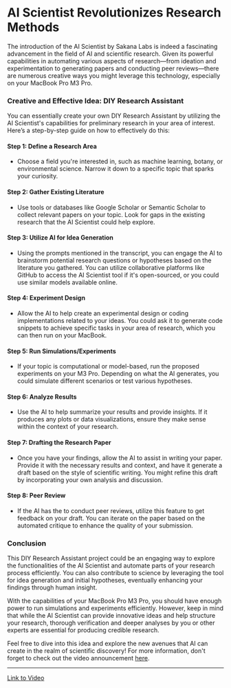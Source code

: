 # AI Scientist Revolutionizes Research Methods

The introduction of the AI Scientist by Sakana Labs is indeed a fascinating advancement in the field of AI and scientific research. Given its powerful capabilities in automating various aspects of research—from ideation and experimentation to generating papers and conducting peer reviews—there are numerous creative ways you might leverage this technology, especially on your MacBook Pro M3 Pro.

### Creative and Effective Idea: DIY Research Assistant

You can essentially create your own DIY Research Assistant by utilizing the AI Scientist's capabilities for preliminary research in your area of interest. Here’s a step-by-step guide on how to effectively do this:

#### Step 1: Define a Research Area
- Choose a field you're interested in, such as machine learning, botany, or environmental science. Narrow it down to a specific topic that sparks your curiosity.

#### Step 2: Gather Existing Literature
- Use tools or databases like Google Scholar or Semantic Scholar to collect relevant papers on your topic. Look for gaps in the existing research that the AI Scientist could help explore.

#### Step 3: Utilize AI for Idea Generation
- Using the prompts mentioned in the transcript, you can engage the AI to brainstorm potential research questions or hypotheses based on the literature you gathered. You can utilize collaborative platforms like GitHub to access the AI Scientist tool if it's open-sourced, or you could use similar models available online.

#### Step 4: Experiment Design
- Allow the AI to help create an experimental design or coding implementations related to your ideas. You could ask it to generate code snippets to achieve specific tasks in your area of research, which you can then run on your MacBook.

#### Step 5: Run Simulations/Experiments
- If your topic is computational or model-based, run the proposed experiments on your M3 Pro. Depending on what the AI generates, you could simulate different scenarios or test various hypotheses.

#### Step 6: Analyze Results
- Use the AI to help summarize your results and provide insights. If it produces any plots or data visualizations, ensure they make sense within the context of your research.

#### Step 7: Drafting the Research Paper
- Once you have your findings, allow the AI to assist in writing your paper. Provide it with the necessary results and context, and have it generate a draft based on the style of scientific writing. You might refine this draft by incorporating your own analysis and discussion.

#### Step 8: Peer Review
- If the AI has the to conduct peer reviews, utilize this feature to get feedback on your draft. You can iterate on the paper based on the automated critique to enhance the quality of your submission.

### Conclusion

This DIY Research Assistant project could be an engaging way to explore the functionalities of the AI Scientist and automate parts of your research process efficiently. You can also contribute to science by leveraging the tool for idea generation and initial hypotheses, eventually enhancing your findings through human insight.

With the capabilities of your MacBook Pro M3 Pro, you should have enough power to run simulations and experiments efficiently. However, keep in mind that while the AI Scientist can provide innovative ideas and help structure your research, thorough verification and deeper analyses by you or other experts are essential for producing credible research.

Feel free to dive into this idea and explore the new avenues that AI can create in the realm of scientific discovery! For more information, don't forget to check out the video announcement [here](https://youtu.be/hP-IzCZAZDc?si=gK3tN4P_N7Rdlkoj).

---

[Link to Video](https://youtu.be/hP-IzCZAZDc?si=gK3tN4P_N7Rdlkoj)